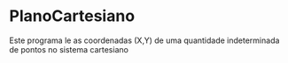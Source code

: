# PlanoCartesiano
Este programa le as coordenadas (X,Y) de uma quantidade indeterminada de pontos no sistema cartesiano
